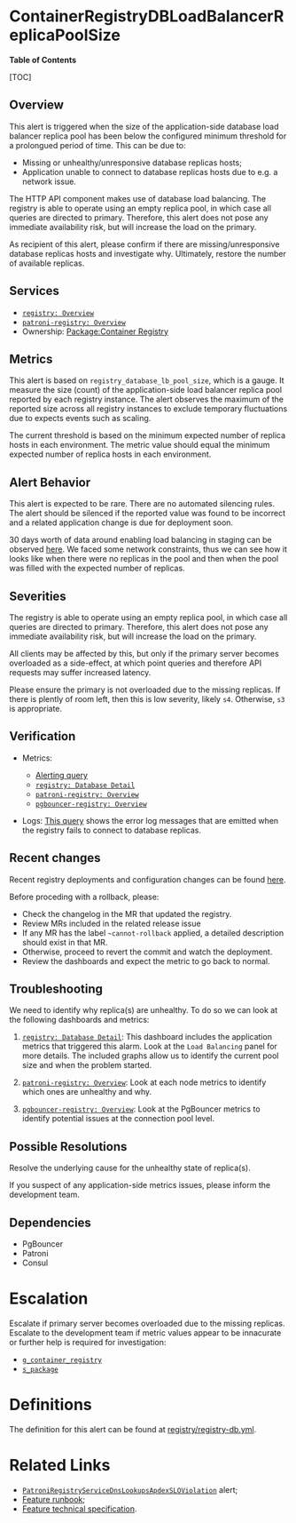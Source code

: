 # ContainerRegistryDBLoadBalancerReplicaPoolSize

**Table of Contents**

[TOC]

## Overview

This alert is triggered when the size of the application-side database load balancer replica pool has been below the configured minimum threshold for a prolongued period of time. This can be due to:

- Missing or unhealthy/unresponsive database replicas hosts;
- Application unable to connect to database replicas hosts due to e.g. a network issue.

The HTTP API component makes use of database load balancing. The registry is able to operate using an empty replica pool, in which case all queries are directed to primary. Therefore, this alert does not pose any immediate availability risk, but will increase the load on the primary.

As recipient of this alert, please confirm if there are missing/unresponsive database replicas hosts and investigate why. Ultimately, restore the number of available replicas.

## Services

- [`registry: Overview`](https://dashboards.gitlab.net/d/registry-main/registry3a-overview)
- [`patroni-registry: Overview`](https://dashboards.gitlab.net/d/patroni-registry-main/patroni-registry3a-overview)
- Ownership: [Package:Container Registry](https://handbook.gitlab.com/handbook/engineering/development/ops/package/container-registry/)

## Metrics

This alert is based on `registry_database_lb_pool_size`, which is a gauge. It measure the size (count) of the application-side load balancer replica pool reported by each registry instance. The alert observes the maximum of the reported size across all registry instances to exclude temporary fluctuations due to expects events such as scaling.

The current threshold is based on the minimum expected number of replica hosts in each environment. The metric value should equal the minimum expected number of replica hosts in each environment.

## Alert Behavior

This alert is expected to be rare. There are no automated silencing rules. The alert should be silenced if the reported value was found to be incorrect and a related application change is due for deployment soon.

30 days worth of data around enabling load balancing in staging can be observed [here](https://dashboards.gitlab.net/goto/tTp1Bi7HR?orgId=1). We faced some network constraints, thus we can see how it looks like when there were no replicas in the pool and then when the pool was filled with the expected number of replicas.

## Severities

The registry is able to operate using an empty replica pool, in which case all queries are directed to primary. Therefore, this alert does not pose any immediate availability risk, but will increase the load on the primary.

All clients may be affected by this, but only if the primary server becomes overloaded as a side-effect, at which point queries and therefore API requests may suffer increased latency.

Please ensure the primary is not overloaded due to the missing replicas. If there is plently of room left, then this is low severity, likely `s4`. Otherwise, `s3` is appropriate.

## Verification

- Metrics:
  - [Alerting query](https://dashboards.gitlab.net/goto/3y4qfmnHg?orgId=1)
  - [`registry: Database Detail`](https://dashboards.gitlab.net/d/registry-database/registry-database-detail)
  - [`patroni-registry: Overview`](https://dashboards.gitlab.net/d/patroni-registry-main/patroni-registry3a-overview)
  - [`pgbouncer-registry: Overview`](https://dashboards.gitlab.net/d/pgbouncer-registry-main/pgbouncer-registry3a-overview)

- Logs: [This query](https://nonprod-log.gitlab.net/app/r/s/s6i9u) shows the error log messages that are emitted when the registry fails to connect to database replicas.

## Recent changes

Recent registry deployments and configuration changes can be found [here](https://gitlab.com/gitlab-com/gl-infra/k8s-workloads/gitlab-com/-/merge_requests?scope=all&state=opened&label_name[]=Service%3A%3AContainer%20Registry).

Before proceding with a rollback, please:

- Check the changelog in the MR that updated the registry.
- Review MRs included in the related release issue
- If any MR has the label `~cannot-rollback` applied, a detailed description should exist in that MR.
- Otherwise, proceed to revert the commit and watch the deployment.
- Review the dashboards and expect the metric to go back to normal.

## Troubleshooting

We need to identify why replica(s) are unhealthy. To do so we can look at the following dashboards and metrics:

1. [`registry: Database Detail`](https://dashboards.gitlab.net/d/registry-database/registry-database-detail): This dashboard includes the application metrics that triggered this alarm. Look at the `Load Balancing` panel for more details. The included graphs allow us to identify the current pool size and when the problem started.

2. [`patroni-registry: Overview`](https://dashboards.gitlab.net/d/patroni-registry-main/patroni-registry3a-overview): Look at each node metrics to identify which ones are unhealthy and why.
3. [`pgbouncer-registry: Overview`](https://dashboards.gitlab.net/d/pgbouncer-registry-main/pgbouncer-registry3a-overview): Look at the PgBouncer metrics to identify potential issues at the connection pool level.

## Possible Resolutions

Resolve the underlying cause for the unhealthy state of replica(s).

If you suspect of any application-side metrics issues, please inform the development team.

## Dependencies

- PgBouncer
- Patroni
- Consul

# Escalation

Escalate if primary server becomes overloaded due to the missing replicas. Escalate to the development team if metric values appear to be innacurate or further help is required for investigation:

- [`g_container_registry`](https://gitlab.enterprise.slack.com/archives/CRD4A8HG8)
- [`s_package`](https://gitlab.enterprise.slack.com/archives/CAGEWDLPQ)

# Definitions

The definition for this alert can be found at [registry/registry-db.yml](../../../mimir-rules/gitlab-gstg/registry/registry-db.yml).

# Related Links

- [`PatroniRegistryServiceDnsLookupsApdexSLOViolation`](./PatroniRegistryServiceDnsLookupsApdexSLOViolation.md) alert;
- [Feature runbook](../db-load-balancing.md);
- [Feature technical specification](https://gitlab.com/gitlab-org/container-registry/-/blob/master/docs/spec/gitlab/database-load-balancing.md).

